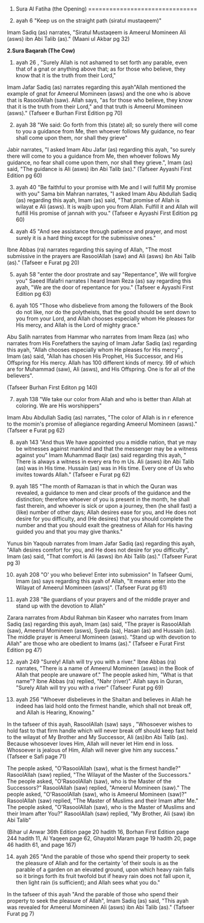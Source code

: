1. Sura Al Fatiha (the Opening)
===============================

1. ayah 6 "Keep us on the straight path (siratul mustaqeem)"

Imam Sadiq (as) narrates, "Siratul Mustaqeem is Ameerul Momineen Ali
(asws) ibn Abi Talib (as)." (Maani ul Akbar pg 32)


**2.Sura Baqarah (The Cow)**

1. ayah 26 , "Surely Allah is not ashamed to set forth any parable,
even that of a gnat or anything above that; as for those who believe,
they know that it is the truth from their Lord,"

Imam Jafar Sadiq (as) narrates regarding this ayah"Allah mentioned the
example of gnat for Ameerul Momineen (asws) and the one who is above
that is RasoolAllah (saw). Allah says, "as for those who believe, they
know that it is the truth from their Lord," and that truth is Ameerul
Momineen (asws)." (Tafseer e Burhan First Edition pg 70)

2. ayah 38 "We said: Go forth from this (state) all; so surely there
will come to you a guidance from Me, then whoever follows My guidance,
no fear shall come upon them, nor shall they grieve"

Jabir narrates, "I asked Imam Abu Jafar (as) regarding this ayah, "so
surely there will come to you a guidance from Me, then whoever follows
My guidance, no fear shall come upon them, nor shall they grieve.", Imam
(as) said, "The guidance is Ali (asws) ibn Abi Talib (as)." (Tafseer
Ayyashi First Edition pg 60)

3. ayah 40 "Be faithful to your promise with Me and I will fulfill My
promise with you" Sama bin Mahran narrates, "I asked Imam Abu Abdullah
Sadiq (as) regarding this ayah, Imam (as) said, "That promise of Allah
is wilayat e Ali (asws). It is wajib upon you from Allah. Fulfill it and
Allah will fulfill His promise of jannah with you." (Tafseer e Ayyashi
First Edition pg 60)

4. ayah 45 "And see assistance through patience and prayer, and most
surely it is a hard thing except for the submissive ones."

Ibne Abbas (ra) narrates regarding this saying of Allah, "The most
submissive in the prayers are RasoolAllah (saw) and Ali (asws) ibn Abi
Talib (as)." (Tafseer e Furat pg 20)

5. ayah 58 "enter the door prostrate and say "Repentance", We will
forgive you" Saeed Ilfalafri narrates I heard Imam Reza (as) say
regarding this ayah, "We are the door of repentance for you." (Tafseer e
Ayyashi First Edition pg 63)

6. ayah 105 "Those who disbelieve from among the followers of the Book
do not like, nor do the polytheists, that the good should be sent down
to you from your Lord, and Allah chooses especially whom He pleases for
His mercy, and Allah is the Lord of mighty grace."

Abu Salih narrates from Hammar who narrates from Imam Reza (as) who
narrates from His Forefathers the saying of Imam Jafar Sadiq (as)
regarding this ayah, "Allah chooses especially whom He pleases for His
mercy" , Imam (as) said, "Allah has chosen His Prophet, His Successor,
and His Offspring for His mercy. Allah has 100 different kinds of mercy.
99 of which are for Muhammad (saw), Ali (asws), and His Offspring. One
is for all of the believers".

(Tafseer Burhan First Editon pg 140)

7. ayah 138 "We take our color from Allah and who is better than Allah
at coloring. We are His worshippers"

Imam Abu Abdullah Sadiq (as) narrates, "The color of Allah is in r
eference to the momin's promise of allegiance regarding Ameerul Momineen
(asws)." (Tafseer e Furat pg 62)

8. ayah 143 "And thus We have appointed you a middle nation, that ye
may be witnesses against mankind and that the messenger may be a witness
against you"
Imam Muhammad Baqir (as) said regarding this ayah, " There is always a
witness in every era fro m Us. Ali (asws) ibn Abi Talib (as) was in His
time. Hussain (as) was in His time. Every one of Us who invites towards
Allah." (Tafseer e Furat pg 62)

9. ayah 185 "The month of Ramazan is that in which the Quran was
revealed, a guidance to men and clear proofs of the guidance and the
distinction; therefore whoever of you is present in the month, he shall
fast therein, and whoever is sick or upon a journey, then (he shall
fast) a (like) number of other days; Allah desires ease for you, and He
does not desire for you difficulty, and (He desires) that you should
complete the number and that you should exalt the greatness of Allah for
His having guided you and that you may give thanks."

Yunus bin Yaqoub narrates from Imam Jafar Sadiq (as) regarding this
ayah, "Allah desires comfort for you, and He does not desire for you
difficulty", Imam (as) said, "That comfort is Ali (asws) ibn Abi Talib
(as)." (Tafseer Furat pg 3)

10. ayah 208 "O' you who believe! Enter into submission" In Tafseer
Qumi, Imam (as) says regarding this ayah of Allah, "It means enter into
the Wilayat of Ameerul Momineen (asws)". (Tafseer Furat pg 61)

11. ayah 238 "Be guardians of your prayers and of the middle prayer and
stand up with the devotion to Allah"

Zarara narrates from Abdul Rahman bin Kaseer who narrates from Imam
Sadiq (as) regarding this ayah, Imam (as) said, "The prayer is
RasoolAllah (saw), Ameerul Momineen (asws), Syeda (sa), Hasan (as) and
Hussain (as). The middle prayer is Ameerul Momineen (asws). "Stand up
with devotion to Allah" are those who are obedient to Imams (as)."
(Tafseer e Furat First Edition pg 47)

12. ayah 249 "Surely! Allah will try you with a river." Ibne Abbas (ra)
narrates, "There is a name of Ameerul Momineen (asws) in the Book of
Allah that people are unaware of." The people asked him, "What is that
name"? Ibne Abbas (ra) replied, "Nahr (river)". Allah says in Quran,
"Surely Allah will try you with a river" (Tafseer Furat pg 69)

13. ayah 256 "Whoever disbelieves in the Shaitan and believes in Allah
he indeed has laid hold onto the firmest handle, which shall not break
off, and Allah is Hearing, Knowing."

In the tafseer of this ayah, RasoolAllah (saw) says , "Whosoever wishes
to hold fast to that firm handle which will never break off should keep
fast held to the wilayat of My Brother and My Successor, Ali (as)ibn Abi
Talib (as). Because whosoever loves Him, Allah will never let Him end in
loss. Whosoever is jealous of Him, Allah will never give him any
success." (Tafseer e Safi page 71)

The people asked, "O'RasoolAllah (saw), what is the firmest handle?"
RasoolAllah (saw) replied, "The Wilayat of the Master of the
Successors." The people asked, "O'RasoolAllah (saw), who is the Master
of the Successors?" RasoolAllah (saw) replied, "Ameerul Momineen (saw)."
The people asked, "O'RasoolAllah (saw), who is Ameerul Momineen (saw)?"
RasoolAllah (saw) replied, "The Master of Muslims and their Imam after
Me." The people asked, "O'RasoolAllah (saw), who is the Master of
Muslims and their Imam after You?" RasoolAllah (saw) replied, "My
Brother, Ali (saw) ibn Abi Talib"

(Bihar ul Anwar 36th Edition page 20 hadith 16, Borhan First Edition
page 244 hadith 11, Al Yaqeen page 62, Ghayatol Maram page 19 hadith 20,
page 46 hadith 61, and page 167)

14. ayah 265 "And the parable of those who spend their property to seek
the pleasure of Allah and for the certainty 'of their souls is as the
parable of a garden on an elevated ground, upon which heavy rain falls
so it brings forth its fruit twofold but if heavy rain does not fall
upon it, then light rain (is sufficient); and Allah sees what you do."

In the tafseer of this ayah "And the parable of those who spend their
property to seek the pleasure of Allah", Imam Sadiq (as) said, "This
ayah was revealed for Ameerul Momineen Ali (asws) ibn Abi Talib (as)."
(Tafseer Furat pg 7)


